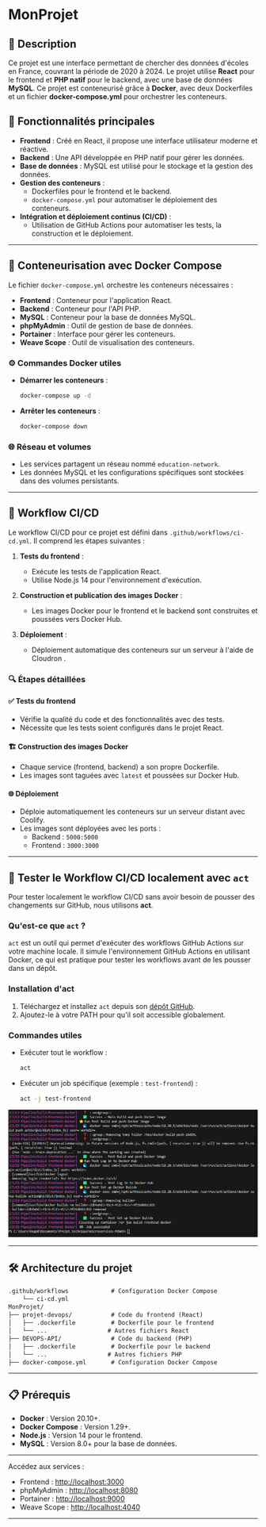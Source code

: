 # MonProjet

## 📝 Description

Ce projet est une interface permettant de chercher des données d'écoles en France, couvrant la période de 2020 à 2024. Le projet utilise **React** pour le frontend et **PHP natif** pour le backend, avec une base de données **MySQL**. Ce projet est conteneurisé grâce à **Docker**, avec deux Dockerfiles et un fichier **docker-compose.yml** pour orchestrer les conteneurs.

## 🌟 Fonctionnalités principales

- **Frontend** : Créé en React, il propose une interface utilisateur moderne et réactive.
- **Backend** : Une API développée en PHP natif pour gérer les données.
- **Base de données** : MySQL est utilisé pour le stockage et la gestion des données.
- **Gestion des conteneurs** : 
  - Dockerfiles pour le frontend et le backend.
  - `docker-compose.yml` pour automatiser le déploiement des conteneurs.
- **Intégration et déploiement continus (CI/CD)** :
  - Utilisation de GitHub Actions pour automatiser les tests, la construction et le déploiement.

---

## 🐳 Conteneurisation avec Docker Compose

Le fichier `docker-compose.yml` orchestre les conteneurs nécessaires :

- **Frontend** : Conteneur pour l'application React.
- **Backend** : Conteneur pour l'API PHP.
- **MySQL** : Conteneur pour la base de données MySQL.
- **phpMyAdmin** : Outil de gestion de base de données.
- **Portainer** : Interface pour gérer les conteneurs.
- **Weave Scope** : Outil de visualisation des conteneurs.

### ⚙️ Commandes Docker utiles

- **Démarrer les conteneurs** :  
  ```bash
  docker-compose up -d
  ```
- **Arrêter les conteneurs** :  
  ```bash
  docker-compose down
  ```

### 🌐 Réseau et volumes

- Les services partagent un réseau nommé `education-network`.
- Les données MySQL et les configurations spécifiques sont stockées dans des volumes persistants.

---

## 🚀 Workflow CI/CD

Le workflow CI/CD pour ce projet est défini dans `.github/workflows/ci-cd.yml`. Il comprend les étapes suivantes :

1. **Tests du frontend** :  
   - Exécute les tests de l'application React.
   - Utilise Node.js 14 pour l'environnement d'exécution.
   
2. **Construction et publication des images Docker** :  
   - Les images Docker pour le frontend et le backend sont construites et poussées vers Docker Hub.
   
3. **Déploiement** :  
   - Déploiement automatique des conteneurs sur un serveur à l'aide de Cloudron .

### 🔍 Étapes détaillées

#### ✅ Tests du frontend

- Vérifie la qualité du code et des fonctionnalités avec des tests.
- Nécessite que les tests soient configurés dans le projet React.

#### 🏗️ Construction des images Docker

- Chaque service (frontend, backend) a son propre Dockerfile.
- Les images sont taguées avec `latest` et poussées sur Docker Hub.

#### 🌐 Déploiement

- Déploie automatiquement les conteneurs sur un serveur distant avec Coolify.
- Les images sont déployées avec les ports :
  - Backend : `5000:5000`
  - Frontend : `3000:3000`

---

## 🔧 Tester le Workflow CI/CD localement avec `act`

Pour tester localement le workflow CI/CD sans avoir besoin de pousser des changements sur GitHub, nous utilisons **act**.

### Qu'est-ce que `act` ?

`act` est un outil qui permet d'exécuter des workflows GitHub Actions sur votre machine locale. Il simule l'environnement GitHub Actions en utilisant Docker, ce qui est pratique pour tester les workflows avant de les pousser dans un dépôt.

### Installation d'act

1. Téléchargez et installez `act` depuis son [dépôt GitHub](https://github.com/Bagass0/microservices-M2Web).
2. Ajoutez-le à votre PATH pour qu'il soit accessible globalement.

### Commandes utiles

- Exécuter tout le workflow :  
  ```bash
  act
  ```

- Exécuter un job spécifique (exemple : `test-frontend`) :  
  ```bash
  act -j test-frontend
  ```

![act](images/act.png)

---

## 🛠️ Architecture du projet

```
.github/workflows            # Configuration Docker Compose
    └── ci-cd.yml
MonProjet/
├── projet-devops/           # Code du frontend (React)
│   ├── .dockerfile          # Dockerfile pour le frontend
│   └── ...                 # Autres fichiers React
├── DEVOPS-API/              # Code du backend (PHP)
│   ├── .dockerfile          # Dockerfile pour le backend
│   └── ...                 # Autres fichiers PHP
├── docker-compose.yml       # Configuration Docker Compose
```

---

## 📋 Prérequis

- **Docker** : Version 20.10+.
- **Docker Compose** : Version 1.29+.
- **Node.js** : Version 14 pour le frontend.
- **MySQL** : Version 8.0+ pour la base de données.

---

   Accédez aux services :
   - Frontend : [http://localhost:3000](http://localhost:3000)
   - phpMyAdmin : [http://localhost:8080](http://localhost:8080)
   - Portainer : [http://localhost:9000](http://localhost:9000)
   - Weave Scope : [http://localhost:4040](http://localhost:4040)

---

